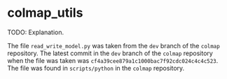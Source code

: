 # colmap_utils

TODO: Explanation.

The file `read_write_model.py` was taken from the `dev` branch of the `colmap` repository. The latest commit in the `dev` branch of the `colmap` repository when the file was taken was `cf4a39cee879a1c1000bac7f92cdc024c4c4c523`. The file was found in `scripts/python` in the `colmap` repository.

